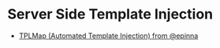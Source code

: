 # Server Side Template Injection

* [TPLMap (Automated Template Injection) from @epinna](https://github.com/epinna/tplmap)
